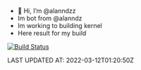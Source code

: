 - 👋 Hi, I’m @alanndzz
- Im bot from @alanndz
- Im working to building kernel
- Here result for my build

[![Build Status](https://cloud.drone.io/api/badges/aLnProject/kernel_xiaomi_vayu/status.svg)](https://cloud.drone.io/aLnProject/kernel_xiaomi_vayu)

LAST UPDATED AT: 2022-03-12T01:20:50Z
